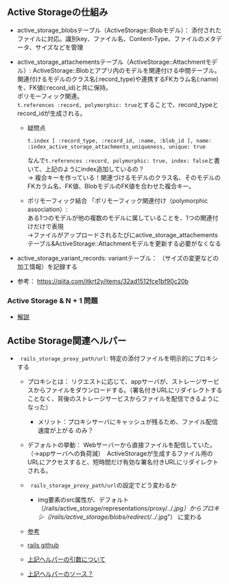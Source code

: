 ## Active Storageの仕組み

- active_storage_blobsテーブル（ActiveStorage::Blobモデル）： 
  添付されたファイルに対応。識別key、ファイル名、Content-Type、ファイルのメタデータ、サイズなどを管理

- active_storage_attachementsテーブル（ActiveStorage::Attachmentモデル）: 
  ActiveStorage::Blobとアプリ内のモデルを関連付ける中間テーブル。  
  関連付けるモデルのクラス名(:record_type)や連携するFKカラム名(:name)を、FK値(:record_id)と共に保持。  
  ポリモーフィック関連。  
  `t.references :record, polymorphic: true`とすることで、record_typeとrecord_idが生成される。

  - 疑問点
    ```
    t.index [ :record_type, :record_id, :name, :blob_id ], name: :index_active_storage_attachments_uniqueness, unique: true
    ```

    なんで`t.references :record, polymorphic: true, index: false`と書いて、上記のようにindex追加しているの？  
    → 複合キーを作っている！関連づけるモデルのクラス名、そのモデルのFKカラム名、FK値、BlobモデルのFK値を合わせた複合キー。

  - ポリモーフィック結合
  	「ポリモーフィック関連付け（polymorphic association）:  
	  ある1つのモデルが他の複数のモデルに属していることを、1つの関連付けだけで表現  
	  →ファイルがアップロードされるたびにactive_storage_attachementsテーブル&ActiveStorage::Attachmentモデルを更新する必要がなくなる  


- active_storage_variant_records: variantテーブル：
  （サイズの変更などの加工情報）を記録する

- 参考：
https://qiita.com/itkrt2y/items/32ad1512fce1bf90c20b

### Active Storage & N + 1 問題
- [解説](https://blog.saeloun.com/2020/03/06/eagerload-active-storage-models.html)

## Actibe Storage関連ヘルパー
- ` rails_storage_proxy_path/url`: 特定の添付ファイルを明示的にプロキシする
  - プロキシとは： リクエストに応じて、appサーバが、ストレージサービスからファイルをダウンロードする。（署名付きURLにリダイレクトすることなく、背後のストレージサービスからファイルを配信できるようになった）
    - メリット：プロキシサーバにキャッシュが残るため、ファイル配信速度が上がる のみ？
    
  - デフォルトの挙動： Webサーバーから直接ファイルを配信していた。（→appサーバへの負荷減）　ActiveStorageが生成するファイル用のURLにアクセスすると、短時間だけ有効な署名付きURLにリダイレクトされる。
  - ` rails_storage_proxy_path/url`の設定でどう変わるか
    - img要素のsrc属性が、デフォルト（/rails/active_storage/representations/proxy/../*.jpg）からプロキシ（/rails/active_storage/blobs/redirect/../*.jpg"） に変わる	
  - [参考](https://techracho.bpsinc.jp/hachi8833/2021_07_30/110040)
  - [rails github](https://github.com/rails/rails/pull/34477/files#diff-6d57479f3b0a37809da807fc49880b7edcd1067f64f0df24fef8bfdee3ee332eR113)
  - [上記ヘルパーの引数について](https://stackoverflow.com/questions/69481547/rails-activestorage-how-to-get-variant-url-when-in-proxy-mode)
  - [上記ヘルパーのソース？](https://github.com/rails/rails/blob/9b138decf5c9409ded5519ef2c1494d53d5a020a/actionpack/lib/action_dispatch/routing/route_set.rb#L632)
